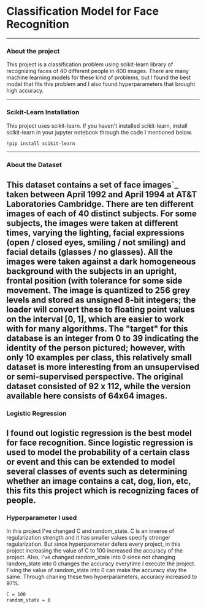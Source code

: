 # Classification Model for Face Recognition
-----
### About the project

This project is a classification problem using scikit-learn library of recognizing faces of 40 different people in 400 images. 
There are many machine learning models for these kind of problems, but I found the best model that fits this problem 
and I also found hyperparameters that brought high accuracy. 

-----
### Scikit-Learn Installation

This project uses scikit-learn. 
If you haven't installed scikit-learn, install scikit-learn in your jupyter notebook through the code I mentioned below.
```sh
!pip install scikit-learn
```
-----
### About the Dataset

This dataset contains a set of face images`_ taken between April 1992 and April 1994 at AT&T Laboratories Cambridge.
There are ten different images of each of 40 distinct subjects. For some subjects, the images were taken at different times, varying the lighting,
facial expressions (open / closed eyes, smiling / not smiling) and facial details (glasses / no glasses). 
All the images were taken against a dark homogeneous background with the subjects in an upright, frontal position (with tolerance for some side movement. The image is quantized to 256 grey levels and stored as unsigned 8-bit integers; the loader will convert these to floating point values on the 
interval [0, 1], which are easier to work with for many algorithms.
The "target" for this database is an integer from 0 to 39 indicating the identity of the person pictured; however, with only 10 examples per class, this
relatively small dataset is more interesting from an unsupervised or semi-supervised perspective.
The original dataset consisted of 92 x 112, while the version available here consists of 64x64 images.
-----
### Logistic Regression

I found out logistic regression is the best model for face recognition. Since logistic regression is used to model the probability of a certain class or event
and this can be extended to model several classes of events such as determining whether an image contains a cat, dog, lion, etc, this fits this project which 
is recognizing faces of people. 
-----
### Hyperparameter I used

In this project I've changed C and random_state. C is an inverse of regularization strength and it has smaller values specify stronger regularization.
But since hyperparameter defers every project, in this project increasing the value of C to 100 increased the accuracy of the project. 
Also, I've changed random_state into 0 since not changing random_state into 0 changes the accuracy everytime I execute the project. 
Fixing the value of random_state into 0 can make the accuracy stay the same.
Through chaning these two hyperparameters, accuracy increased to 97%.
```sh
C = 100
random_state = 0
```
